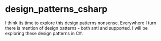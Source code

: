 # design_patterns_csharp
I think its time to explore this design patterns nonsense. Everywhere I turn there is mention of design patterns - both anti and supported. I will be exploring these design patterns in C#.
